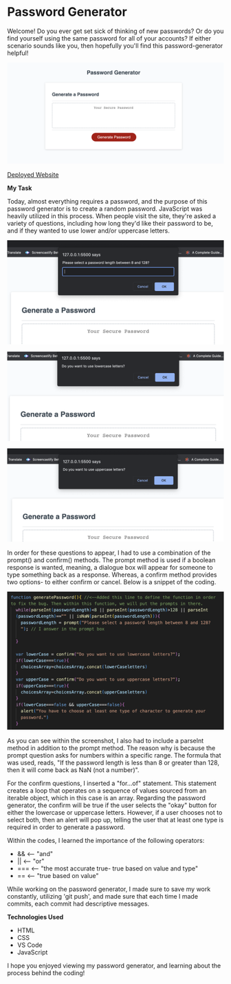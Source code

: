 # Password Generator 

Welcome! Do you ever get set sick of thinking of new passwords? Or do you find yourself using the same password for all of your accounts? If either scenario sounds like you, then hopefully you'll find this password-generator helpful! 

![Website-Preview](./assets/images/password-generatorscreenshot.png)

[Deployed Website](https://amylipscomb.github.io/password-generator/)

<strong>My Task</strong>

Today, almost everything requires a password, and the purpose of this password generator is to create a random password. JavaScript was heavily utilized in this process. When people visit the site, they're asked a variety of questions, including how long they'd like their password to be, and if they wanted to use lower and/or uppercase letters. 

![passwordlength](./assets/images/passwordlength.png)

![lowercase](./assets/images/lowercaselettersprompt.png)

![uppercase](./assets/images/uppercaseletters.png)



In order for these questions to appear, I had to use a combination of the prompt() and confirm() methods. The prompt method is used if a boolean response is wanted, meaning, a dialogue box will appear for someone to type something back as a response. Whereas, a confirm method provides two options- to either confirm or cancel. Below is a snippet of the coding. 

![javascriptCoding](./assets/images/password-generatorcoding.png)

As you can see within the screenshot, I also had to include a parseInt method in addition to the prompt method. The reason why is because the prompt question asks for numbers within a specific range. The formula that was used, reads, "If the password length is less than 8 or greater than 128, then it will come back as NaN (not a number)". 

For the confirm questions, I inserted a "for...of" statement. This statement creates a loop that operates on a sequence of values sourced from an iterable object, which in this case is an array. Regarding the password generator, the confirm will be true if the user selects the "okay" button for either the lowercase or uppercase letters. However, if a user chooses not to select both, then an alert will pop up, telling the user that at least one type is required in order to generate a password.

Within the codes, I learned the importance of the following operators:

- && <-- "and"
- || <-- "or"
- === <-- "the most accurate true- true based on value and type" 
- == <-- "true based on value"



While working on the password generator, I made sure to save my work constantly, utilizing 'git push', and made sure that each time I made commits, each commit had descriptive messages. 



<strong>Technologies Used</strong>	

-	HTML 
-	CSS
-	VS Code
-   JavaScript

I hope you enjoyed viewing my password generator, and learning about the process behind the coding!
